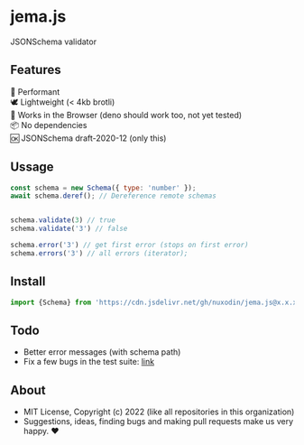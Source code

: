 # jema.js
JSONSchema validator

## Features

🚀 Performant  
🕊️ Lightweight (< 4kb brotli)  
🤝 Works in the Browser (deno should work too, not yet tested)  
📦 No dependencies  
🆗 JSONSchema draft-2020-12 (only this)  

## Ussage

```javascript
const schema = new Schema({ type: 'number' });
await schema.deref(); // Dereference remote schemas


schema.validate(3) // true
schema.validate('3') // false

schema.error('3') // get first error (stops on first error)
schema.errors('3') // all errors (iterator);
```

## Install

```javascript
import {Schema} from 'https://cdn.jsdelivr.net/gh/nuxodin/jema.js@x.x.x/schema.min.js';
```

## Todo

- Better error messages (with schema path)  
- Fix a few bugs in the test suite: [link](http://gcdn.li/nuxodin/jema.js/tests/test-suite.html)

## About

- MIT License, Copyright (c) 2022 <u1> (like all repositories in this organization) <br>
- Suggestions, ideas, finding bugs and making pull requests make us very happy. ♥
